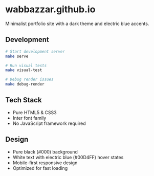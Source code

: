 # wabbazzar.github.io

Minimalist portfolio site with a dark theme and electric blue accents.

## Development

```bash
# Start development server
make serve

# Run visual tests
make visual-test

# Debug render issues
make debug-render
```

## Tech Stack

- Pure HTML5 & CSS3
- Inter font family
- No JavaScript framework required

## Design

- Pure black (#000) background
- White text with electric blue (#00D4FF) hover states
- Mobile-first responsive design
- Optimized for fast loading 